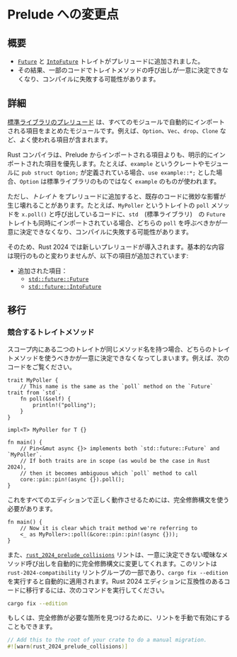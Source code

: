 <!-- 
# Changes to the prelude
-->

# Prelude への変更点

<!-- 
## Summary
-->

## 概要

<!-- 
- The [`Future`] and [`IntoFuture`] traits are now part of the prelude.
- This might make calls to trait methods ambiguous which could make some code fail to compile.
-->

- [`Future`] と [`IntoFuture`] トレイトがプレリュードに追加されました。
- その結果、一部のコードでトレイトメソッドの呼び出しが一意に決定できなくなり、コンパイルに失敗する可能性があります。

<!--
[`Future`]: ../../std/future/trait.Future.html
[`IntoFuture`]: ../../std/future/trait.IntoFuture.html
-->

[`Future`]: https://doc.rust-lang.org/std/future/trait.Future.html
[`IntoFuture`]: https://doc.rust-lang.org/std/future/trait.IntoFuture.html

<!-- 
## Details
-->

## 詳細

<!-- 
The [prelude of the standard library](../../std/prelude/index.html) is the module containing everything that is automatically imported in every module.
It contains commonly used items such as `Option`, `Vec`, `drop`, and `Clone`.
-->

[標準ライブラリのプレリュード](https://doc.rust-lang.org/std/prelude/index.html) は、すべてのモジュールで自動的にインポートされる項目をまとめたモジュールです。例えば、`Option`、`Vec`、`drop`、`Clone` など、よく使われる項目が含まれます。


<!-- 
The Rust compiler prioritizes any manually imported items over those from the prelude,
to make sure additions to the prelude will not break any existing code.
For example, if you have a crate or module called `example` containing a `pub struct Option;`,
then `use example::*;` will make `Option` unambiguously refer to the one from `example`;
not the one from the standard library.
-->

Rust コンパイラは、Prelude からインポートされる項目よりも、明示的にインポートされた項目を優先します。たとえば、`example` というクレートやモジュールに `pub struct Option;` が定義されている場合、`use example::*;` とした場合、`Option` は標準ライブラリのものではなく `example` のものが使われます。

<!-- 
However, adding a _trait_ to the prelude can break existing code in a subtle way.
For example, a call to `x.poll()` which comes from a `MyPoller` trait might fail to compile if `std`'s `Future` is also imported, because the call to `poll` is now ambiguous and could come from either trait.
-->

ただし、_トレイト_ をプレリュードに追加すると、既存のコードに微妙な影響が生じ壊れることがあります。たとえば、`MyPoller` というトレイトの `poll` メソッドを `x.poll()` と呼び出しているコードに、`std`　(標準ライブラリ)　の `Future` トレイトも同時にインポートされている場合、どちらの `poll` を呼ぶべきかが一意に決定できなくなり、コンパイルに失敗する可能性があります。

<!-- 
As a solution, Rust 2024 will use a new prelude.
It's identical to the current one, except for the following changes:
-->

そのため、Rust 2024 では新しいプレリュードが導入されます。基本的な内容は現行のものと変わりませんが、以下の項目が追加されています:

<!-- 
- Added:
-->
- 追加された項目：
    - [`std::future::Future`][`Future`]
    - [`std::future::IntoFuture`][`IntoFuture`]

<!-- 
## Migration
-->

## 移行

<!-- 
### Conflicting trait methods
-->

### 競合するトレイトメソッド

<!-- 
When two traits that are in scope have the same method name, it is ambiguous which trait method should be used. For example:
-->

スコープ内にある二つのトレイトが同じメソッド名を持つ場合、どちらのトレイトメソッドを使うべきかが一意に決定できなくなってしまいます。例えば、次のコードをご覧ください。

```rust,edition2021
trait MyPoller {
    // This name is the same as the `poll` method on the `Future` trait from `std`.
    fn poll(&self) {
        println!("polling");
    }
}

impl<T> MyPoller for T {}

fn main() {
    // Pin<&mut async {}> implements both `std::future::Future` and `MyPoller`.
    // If both traits are in scope (as would be the case in Rust 2024),
    // then it becomes ambiguous which `poll` method to call
    core::pin::pin!(async {}).poll();
}
```

<!-- 
We can fix this so that it works on all editions by using fully qualified syntax:
-->

これをすべてのエディションで正しく動作させるためには、完全修飾構文を使う必要があります。

```rust,ignore
fn main() {
    // Now it is clear which trait method we're referring to
    <_ as MyPoller>::poll(&core::pin::pin!(async {}));
}
```


<!--
The [`rust_2024_prelude_collisions`] lint will automatically modify any ambiguous method calls to use fully qualified syntax. This lint is part of the `rust-2024-compatibility` lint group, which will automatically be applied when running `cargo fix --edition`. To migrate your code to be Rust 2024 Edition compatible, run:
-->

また、[`rust_2024_prelude_collisions`] リントは、一意に決定できない曖昧なメソッド呼び出しを自動的に完全修飾構文に変更してくれます。このリントは `rust-2024-compatibility` リントグループの一部であり、`cargo fix --edition` を実行すると自動的に適用されます。Rust 2024 エディションに互換性のあるコードに移行するには、次のコマンドを実行してください。

```sh
cargo fix --edition
```

<!--
Alternatively, you can manually enable the lint to find places where these qualifications need to be added:
-->

もしくは、完全修飾が必要な箇所を見つけるために、リントを手動で有効にすることもできます。

```rust
// Add this to the root of your crate to do a manual migration.
#![warn(rust_2024_prelude_collisions)]
```

<!--
[`rust_2024_prelude_collisions`]: ../../rustc/lints/listing/allowed-by-default.html#rust-2024-prelude-collisions
-->

[`rust_2024_prelude_collisions`]: https://doc.rust-lang.org/rustc/lints/listing/allowed-by-default.html#rust-2024-prelude-collisions